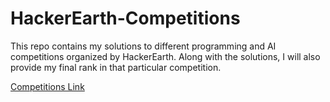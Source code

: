 # HackerEarth-Competitions
This repo contains my solutions to different programming and AI competitions organized by HackerEarth. Along with the solutions, I will also provide my final rank in that particular competition.

<a href="https://www.hackerearth.com/challenges/">Competitions Link</a>
